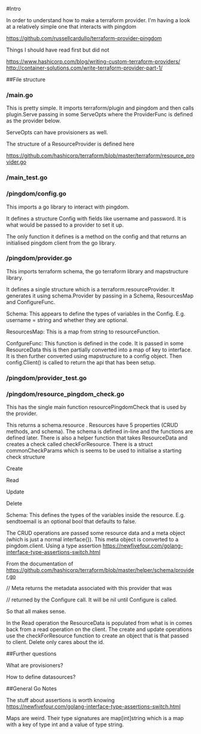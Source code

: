 #Intro

In order to understand how to make a terraform provider. I'm having a look at a relatively simple one that interacts with pingdom

https://github.com/russellcardullo/terraform-provider-pingdom

Things I should have read first but did not

https://www.hashicorp.com/blog/writing-custom-terraform-providers/
http://container-solutions.com/write-terraform-provider-part-1/



##File structure


### /main.go

This is pretty simple. It imports terraform/plugin and pingdom and then calls plugin.Serve passing in some ServeOpts where the ProviderFunc is defined as the provider below.

ServeOpts can have provisioners as well.

The structure of a ResourceProvider is defined here 

https://github.com/hashicorp/terraform/blob/master/terraform/resource_provider.go


### /main_test.go

### /pingdom/config.go

This imports a go library to interact with pingdom. 

It defines a structure Config  with fields like username and password. It is what would be passed to a provider to set it up.

The only function it defines is a method on the config and  that returns an initialised pingdom client from the go library. 


### /pingdom/provider.go

This imports terraform schema, the go terraform library and mapstructure library.

It defines a single structure which is a terraform.resourceProvider. It generates it using schema.Provider by passing in a Schema, ResourcesMap and ConfigureFunc.

Schema: This appears to define the types of variables in the Config. E.g. username = string and whether they are optional.

ResourcesMap: This is a map from string to resourceFunction. 

ConfgureFunc: This function is defined in the code. It is passed in some ResourceData this is then partially converted into a map of key to interface. It is then further converted using mapstructure to a config object. Then config.Client() is called to return the api that has been setup.

### /pingdom/provider_test.go


### /pingdom/resource_pingdom_check.go

This has the single main function resourcePingdomCheck that is used by the provider.

This returns a schema.resource . Resources have 5 properties (CRUD methods, and schema). The schema is defined in-line and the functions are defined later. There is also a helper function that takes ResourceData and creates a check called checkForResource. There is a struct commonCheckParams which is seems to be used to initialise a starting check structure

Create 

Read

Update

Delete

Schema: This defines the types of the variables inside the resource. E.g. sendtoemail is an optional bool that defaults to false.

The CRUD operations are passed some resource data and a meta object (which is just a normal interface{}). This meta object is converted to a pingdom.client. Using a type assertion  https://newfivefour.com/golang-interface-type-assertions-switch.html

From the documentation of https://github.com/hashicorp/terraform/blob/master/helper/schema/provider.go

// Meta returns the metadata associated with this provider that was

// returned by the Configure call. It will be nil until Configure is called. 

So that all makes sense.

In the Read operation the ResourceData is populated from what is in comes back from a read operation on the client. The create and update operations use the checkForResource function to create an object that is that passed to client. Delete only cares about the id.


##Further questions

What are provisioners? 

How to define datasources? 

##General Go Notes

The stuff about assertions is worth knowing  https://newfivefour.com/golang-interface-type-assertions-switch.html

Maps are weird. Their type signatures are map[int]string which is a map with a key of type int and a value of type string.


